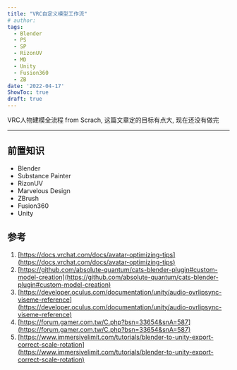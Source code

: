 ```yaml
---
title: "VRC自定义模型工作流"
# author: 
tags:
  - Blender
  - PS
  - SP
  - RizonUV
  - MD
  - Unity
  - Fusion360
  - ZB
date: '2022-04-17'
ShowToc: true
draft: true
---
```

VRC人物建模全流程 from Scrach, 这篇文章定的目标有点大, 现在还没有做完
<!--more-->

---

## 前置知识
  - Blender
  - Substance Painter
  - RizonUV
  - Marvelous Design
  - ZBrush
  - Fusion360
  - Unity

## 参考

1. [https://docs.vrchat.com/docs/avatar-optimizing-tips](https://docs.vrchat.com/docs/avatar-optimizing-tips)
2. [https://github.com/absolute-quantum/cats-blender-plugin#custom-model-creation](https://github.com/absolute-quantum/cats-blender-plugin#custom-model-creation)
3. [https://developer.oculus.com/documentation/unity/audio-ovrlipsync-viseme-reference](https://developer.oculus.com/documentation/unity/audio-ovrlipsync-viseme-reference)
4. [https://forum.gamer.com.tw/C.php?bsn=33654&snA=587](https://forum.gamer.com.tw/C.php?bsn=33654&snA=587)
5. [https://www.immersivelimit.com/tutorials/blender-to-unity-export-correct-scale-rotation](https://www.immersivelimit.com/tutorials/blender-to-unity-export-correct-scale-rotation)